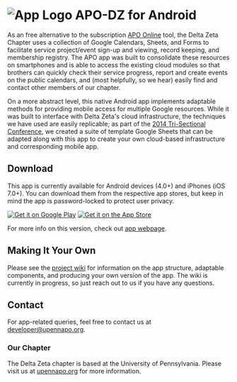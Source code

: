 ![App Logo](https://lh5.ggpht.com/jGpGyqO6Vv7ogvVqh4JkyORugt8fXeedBv6R1WAdsiHB7N_JGgB4KNHSoYPbt4xDzg=w55) APO-DZ for Android
==================
As an free alternative to the subscription [APO Online](http://www.apoonline.org/index.php) tool, the Delta Zeta Chapter uses a collection of Google Calendars, Sheets, and Forms to facilitate service project/event sign-up and viewing, record keeping, and membership registry. The APO app was built to consolidate these resources on smartphones and is able to access the existing cloud modules so that brothers can quickly check their service progress, report and create events on the public calendars, and (most helpfully, so we hear) easily find and contact other members of our chapter.

On a more abstract level, this native Android app implements adaptable methods for providing mobile access for multiple Google resources. While it was built to interface with Delta Zeta's cloud infrastructure, the techniques we have used are easily replicable; as part of the [2014 Tri-Sectional Conference](http://upennapo.org/trisectionals/), we created a suite of template Google Sheets that can be adapted along with this app to create your own cloud-based infrastructure and corresponding mobile app.

## Download
This app is currently available for Android devices (4.0+) and iPhones (iOS 7.0+). You can download them from the respective app stores, but keep in mind the app is password-locked to protect user privacy.

[![Get it on Google Play](http://developer.android.com/images/brand/en_generic_rgb_wo_45.png)](https://play.google.com/store/apps/details?id=org.upennapo.app)
[![Get it on the App Store](https://linkmaker.itunes.apple.com/htmlResources/assets/en_us//images/web/linkmaker/badge_appstore-lrg.svg)](https://itunes.apple.com/us/app/apo-dz/id862246150?mt=8&uo=4)

For more info on this version, check out [app webpage](http://ronaldsmartin.github.io/APO-DZ-Android/).

## Making It Your Own
Please see the [project wiki](https://github.com/ronaldsmartin/APO-DZ-Android/wiki) for information on the app structure, adaptable components, and producing your own version of the app. The wiki is currently in progress, so just reach out to us if you have any questions.

## Contact
For app-related queries, feel free to contact us at developer@upennapo.org.

### Our Chapter
The Delta Zeta chapter is based at the University of Pennsylvania. Please visit us at [upennapo.org](upennapo.org) for more information.
